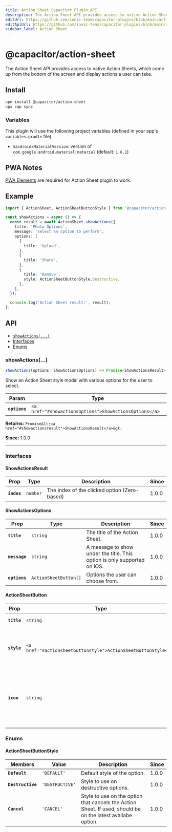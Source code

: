 ```yaml
---
title: Action Sheet Capacitor Plugin API
description: The Action Sheet API provides access to native Action Sheets, which come up from the bottom of the screen and display actions a user can take.
editUrl: https://github.com/ionic-team/capacitor-plugins/blob/main/action-sheet/README.md
editApiUrl: https://github.com/ionic-team/capacitor-plugins/blob/main/action-sheet/src/definitions.ts
sidebar_label: Action Sheet
---
```


# @capacitor/action-sheet

The Action Sheet API provides access to native Action Sheets, which come up from the bottom of the screen and display actions a user can take.

## Install

```bash
npm install @capacitor/action-sheet
npx cap sync
```

### Variables

This plugin will use the following project variables (defined in your app's `variables.gradle` file):

- `$androidxMaterialVersion`: version of `com.google.android.material:material` (default: `1.6.1`)

## PWA Notes

[PWA Elements](https://capacitorjs.com/docs/web/pwa-elements) are required for Action Sheet plugin to work.

## Example

```typescript
import { ActionSheet, ActionSheetButtonStyle } from '@capacitor/action-sheet';

const showActions = async () => {
  const result = await ActionSheet.showActions({
    title: 'Photo Options',
    message: 'Select an option to perform',
    options: [
      {
        title: 'Upload',
      },
      {
        title: 'Share',
      },
      {
        title: 'Remove',
        style: ActionSheetButtonStyle.Destructive,
      },
    ],
  });

  console.log('Action Sheet result:', result);
};
```

## API

<docgen-index>

* [`showActions(...)`](#showactions)
* [Interfaces](#interfaces)
* [Enums](#enums)

</docgen-index>

<docgen-api>


### showActions(...)

```typescript
showActions(options: ShowActionsOptions) => Promise<ShowActionsResult>
```

Show an Action Sheet style modal with various options for the user
to select.

| Param         | Type                                                              |
| ------------- | ----------------------------------------------------------------- |
| **`options`** | `<a href="#showactionsoptions">ShowActionsOptions</a>` |

**Returns:** `Promise&lt;<a href="#showactionsresult">ShowActionsResult</a>&gt;`

**Since:** 1.0.0

--------------------


### Interfaces


#### ShowActionsResult

| Prop        | Type                | Description                                  | Since |
| ----------- | ------------------- | -------------------------------------------- | ----- |
| **`index`** | `number` | The index of the clicked option (Zero-based) | 1.0.0 |


#### ShowActionsOptions

| Prop          | Type                             | Description                                                              | Since |
| ------------- | -------------------------------- | ------------------------------------------------------------------------ | ----- |
| **`title`**   | `string`              | The title of the Action Sheet.                                           | 1.0.0 |
| **`message`** | `string`              | A message to show under the title. This option is only supported on iOS. | 1.0.0 |
| **`options`** | `ActionSheetButton[]` | Options the user can choose from.                                        | 1.0.0 |


#### ActionSheetButton

| Prop        | Type                                                                      | Description                                                                           | Since |
| ----------- | ------------------------------------------------------------------------- | ------------------------------------------------------------------------------------- | ----- |
| **`title`** | `string`                                                       | The title of the option                                                               | 1.0.0 |
| **`style`** | `<a href="#actionsheetbuttonstyle">ActionSheetButtonStyle</a>` | The style of the option This option is only supported on iOS.                         | 1.0.0 |
| **`icon`**  | `string`                                                       | Icon for the option (ionicon naming convention) This option is only supported on Web. | 1.0.0 |


### Enums


#### ActionSheetButtonStyle

| Members           | Value                      | Description                                                                                                 | Since |
| ----------------- | -------------------------- | ----------------------------------------------------------------------------------------------------------- | ----- |
| **`Default`**     | `'DEFAULT'`     | Default style of the option.                                                                                | 1.0.0 |
| **`Destructive`** | `'DESTRUCTIVE'` | Style to use on destructive options.                                                                        | 1.0.0 |
| **`Cancel`**      | `'CANCEL'`      | Style to use on the option that cancels the Action Sheet. If used, should be on the latest availabe option. | 1.0.0 |

</docgen-api>